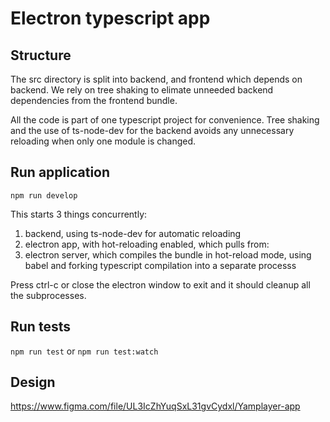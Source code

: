 # Electron typescript app

## Structure

The src directory is split into backend, and frontend which depends on backend.
We rely on tree shaking to elimate unneeded backend dependencies from the frontend bundle.

All the code is part of one typescript project for convenience.
Tree shaking and the use of ts-node-dev for the backend avoids any unnecessary reloading when only one module is changed.

## Run application

`npm run develop`

This starts 3 things concurrently:

1. backend, using ts-node-dev for automatic reloading
2. electron app, with hot-reloading enabled, which pulls from:
3. electron server, which compiles the bundle in hot-reload mode, using babel and forking typescript compilation into a separate processs

Press ctrl-c or close the electron window to exit and it should cleanup all the subprocesses.

## Run tests

`npm run test` or `npm run test:watch`

## Design

https://www.figma.com/file/UL3IcZhYuqSxL31gvCydxl/Yamplayer-app
